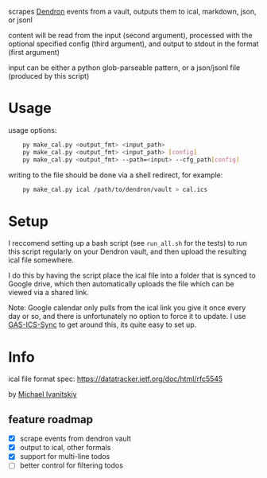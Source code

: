 scrapes [Dendron](https://www.dendron.so) events from a vault, outputs them to ical, markdown, json, or jsonl

content will be read from the input (second argument), processed with the optional specified config (third argument), and output to stdout in the format (first argument)

input can be either a python glob-parseable pattern, or a json/jsonl file (produced by this script)

# Usage

usage options:
```bash
	py make_cal.py <output_fmt> <input_path>
	py make_cal.py <output_fmt> <input_path> [config]
	py make_cal.py <output_fmt> --path=<input> --cfg_path[config]
```

writing to the file should be done via a shell redirect, for example:
```bash
	py make_cal.py ical /path/to/dendron/vault > cal.ics
```

# Setup

I reccomend setting up a bash script (see `run_all.sh` for the tests) to run this script regularly on your Dendron vault, and then upload the resulting ical file somewhere.

I do this by having the script place the ical file into a folder that is synced to Google drive, which then automatically uploads the file which can be viewed via a shared link.

Note: Google calendar only pulls from the ical link you give it once every day or so, and there is unfortunately no option to force it to update. I use [GAS-ICS-Sync](https://github.com/derekantrican/GAS-ICS-Sync) to get around this, its quite easy to set up.


# Info

ical file format spec: https://datatracker.ietf.org/doc/html/rfc5545

by [Michael Ivanitskiy](https://mivanit.github.io)


## feature roadmap

- [x] scrape events from dendron vault
- [x] output to ical, other formals
- [x] support for multi-line todos
- [ ] better control for filtering todos